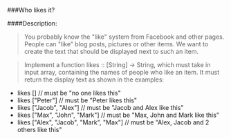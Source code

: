 ###Who likes it?

####Description:
> You probably know the "like" system from Facebook and other pages. People can "like" blog posts, pictures or other items. We want to create the text that should be displayed next to such an item.

> Implement a function likes :: [String] -> String, which must take in input array, containing the names of people who like an item. It must return the display text as shown in the examples:

- likes [] // must be "no one likes this"
- likes ["Peter"] // must be "Peter likes this"
- likes ["Jacob", "Alex"] // must be "Jacob and Alex like this"
- likes ["Max", "John", "Mark"] // must be "Max, John and Mark like this"
- likes ["Alex", "Jacob", "Mark", "Max"] // must be "Alex, Jacob and 2 others like this"